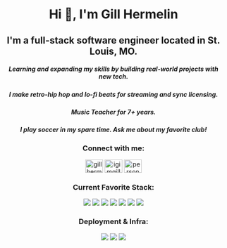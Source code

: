 <h1 align="center">Hi 👋, I'm Gill Hermelin</h1>
<h2 align="center">I'm a full-stack software engineer located in St. Louis, MO.</h2>
<h5 align="center">Learning and expanding my skills by building real-world projects with new tech.</h5>
<h5 align="center">I make retro-hip hop and lo-fi beats for streaming and sync licensing.</h5>
<h5 align="center">Music Teacher for 7+ years.</h5>
<h5 align="center">I play soccer in my spare time. Ask me about my favorite club!</h5>
<h3 align="center">Connect with me:</h3>
<p align="center">
<a href="https://www.linkedin.com/in/gillty/" target="blank"><img align="center" src="https://raw.githubusercontent.com/rahuldkjain/github-profile-readme-generator/master/src/images/icons/Social/linked-in-alt.svg" alt="gill hermelin" height="30" width="40" /></a>
<a href="https://instagram.com/igimgillty" target="blank"><img align="center" src="https://raw.githubusercontent.com/rahuldkjain/github-profile-readme-generator/master/src/images/icons/Social/instagram.svg" alt="igimgillty" height="30" width="40" /></a>
 <a href="https://gillhermelin.com" target="blank"><img align="center" src="https://api.iconify.design/ion:globe-outline.svg?color=%232196F3" alt="personal website" height="30" width="40" /></a>
</p>

<h3 align="center" text="bold">Current Favorite Stack:</h3>
<p align="center">
  <img src="https://img.shields.io/badge/Next.js-black?logo=nextdotjs&logoColor=white" />
  <img src="https://img.shields.io/badge/TypeScript-3178C6?logo=typescript&logoColor=white" />
  <img src="https://img.shields.io/badge/tRPC-2596BE?logo=trpc&logoColor=white" />
  <img src="https://img.shields.io/badge/TanStack%20Query-FF4154?logo=reactquery&logoColor=white" />
  <img src="https://img.shields.io/badge/TailwindCSS-38B2AC?logo=tailwindcss&logoColor=white" />
  <img src="https://img.shields.io/badge/PostgreSQL-336791?logo=postgresql&logoColor=white" />
  <img src="https://img.shields.io/badge/Java-007396?logo=java&logoColor=white" />
</p>

<h3 align="center" text="bold">Deployment & Infra:</h3>
<p align="center">
  <img src="https://img.shields.io/badge/AWS-232F3E?logo=amazonaws&logoColor=white" />
  <img src="https://img.shields.io/badge/Cloudflare-F38020?logo=cloudflare&logoColor=white" />
  <img src="https://img.shields.io/badge/Docker-2496ED?logo=docker&logoColor=white" />
</p>
